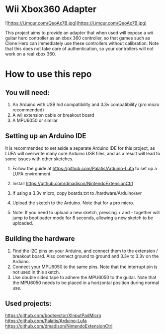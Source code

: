 # Wii Xbox360 Adapter
![https://i.imgur.com/QeoAx7B.jpg](https://i.imgur.com/QeoAx7B.jpg)

This project aims to provide an adapter that when used will expose a wii guitar hero controller as an xbox 360 controller, so that games such as Clone Hero can immediately use these controllers without calibration. Note that this does not take care of authentication, so your controllers will not work on a real xbox 360.

# How to use this repo
## You will need:
1. An Arduino with USB hid compatibility and 3.3v compatibility (pro micro recommended)
2. A wii extension cable or breakout board
3. A MPU6050 or similar

## Setting up an Arduino IDE
It is recommended to set aside a separate Arduino IDE for this project, as LUFA will overwrite many core Arduino USB files, and as a result will lead to some issues with other sketches.

1. Follow the guide at https://github.com/Palatis/Arduino-Lufa to set up a LUFA environment.

2. Install https://github.com/dmadison/NintendoExtensionCtrl
3. If using a 3.3v micro, copy boards.txt to <Arduino install>/hardware/Arduino/avr
4. Upload the sketch to the Arduino. Note that for a pro micro.
5. Note: If you need to upload a new sketch, pressing + and - together will jump to bootloader mode for 8 seconds, allowing a new sketch to be uploaded.

## Building the hardware
1. Find the I2C pins on your Arduino, and connect them to the extension / breakout board. Also connect ground to ground and 3.3v to 3.3v on the Arduino.
2. Connect your MPU6050 to the same pins. Note that the interrupt pin is not used in this sketch.
3. Use double sided tape to adhere the MPU6050 to the guitar. Note that the MPU6050 needs to be placed in a horizontal position during normal use.

## Used projects:
https://github.com/bootsector/XInputPadMicro
https://github.com/Palatis/Arduino-Lufa
https://github.com/dmadison/NintendoExtensionCtrl
